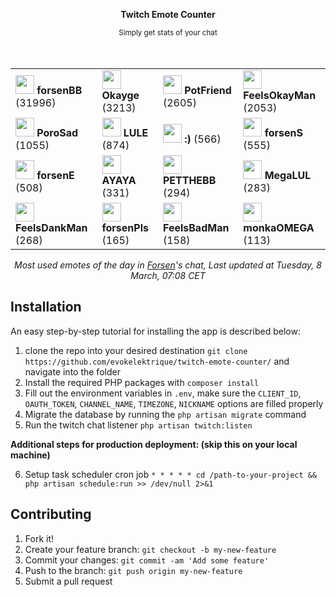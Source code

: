 <div align="center">
    <p><b>Twitch Emote Counter</b></p>
    <small>Simply get stats of your chat</small>
</div>

<br>
<br>

<div align="center">
    <table>
        <tr>
            <td>
                <img src="https:&#x2F;&#x2F;static-cdn.jtvnw.net&#x2F;emoticons&#x2F;v2&#x2F;300799759&#x2F;static&#x2F;light&#x2F;3.0" height="30" />
                <b>forsenBB</b>
                (31996)
            </td>
            <td>
                <img src="https:&#x2F;&#x2F;cdn.frankerfacez.com&#x2F;emote&#x2F;410314&#x2F;4" height="30" />
                <b>Okayge</b>
                (3213)
            </td>
            <td>
                <img src="https:&#x2F;&#x2F;static-cdn.jtvnw.net&#x2F;emoticons&#x2F;v2&#x2F;emotesv2_e02650251d204198923de93a0c62f5f5&#x2F;static&#x2F;light&#x2F;3.0" height="30" />
                <b>PotFriend</b>
                (2605)
            </td>
            <td>
                <img src="https:&#x2F;&#x2F;cdn.frankerfacez.com&#x2F;emote&#x2F;145947&#x2F;4" height="30" />
                <b>FeelsOkayMan</b>
                (2053)
            </td>
        </tr>
        <tr>
            <td>
                <img src="https:&#x2F;&#x2F;static-cdn.jtvnw.net&#x2F;emoticons&#x2F;v2&#x2F;emotesv2_4c39207000564711868f3196cc0a8748&#x2F;static&#x2F;light&#x2F;3.0" height="30" />
                <b>PoroSad</b>
                (1055)
            </td>
            <td>
                <img src="https:&#x2F;&#x2F;cdn.betterttv.net&#x2F;emote&#x2F;60477a2f306b602acc599abf&#x2F;3x" height="30" />
                <b>LULE</b>
                (874)
            </td>
            <td>
                <img src="https:&#x2F;&#x2F;static-cdn.jtvnw.net&#x2F;emoticons&#x2F;v2&#x2F;1&#x2F;static&#x2F;light&#x2F;3.0" height="30" />
                <b>:)</b>
                (566)
            </td>
            <td>
                <img src="https:&#x2F;&#x2F;static-cdn.jtvnw.net&#x2F;emoticons&#x2F;v2&#x2F;177866&#x2F;static&#x2F;light&#x2F;3.0" height="30" />
                <b>forsenS</b>
                (555)
            </td>
        </tr>
        <tr>
            <td>
                <img src="https:&#x2F;&#x2F;static-cdn.jtvnw.net&#x2F;emoticons&#x2F;v2&#x2F;521050&#x2F;static&#x2F;light&#x2F;3.0" height="30" />
                <b>forsenE</b>
                (508)
            </td>
            <td>
                <img src="https:&#x2F;&#x2F;cdn.frankerfacez.com&#x2F;emote&#x2F;261450&#x2F;4" height="30" />
                <b>AYAYA</b>
                (331)
            </td>
            <td>
                <img src="https:&#x2F;&#x2F;cdn.betterttv.net&#x2F;emote&#x2F;60783f4f39b5010444cffb37&#x2F;3x" height="30" />
                <b>PETTHEBB</b>
                (294)
            </td>
            <td>
                <img src="https:&#x2F;&#x2F;cdn.frankerfacez.com&#x2F;emote&#x2F;119959&#x2F;4" height="30" />
                <b>MegaLUL</b>
                (283)
            </td>
        </tr>
        <tr>
            <td>
                <img src="https:&#x2F;&#x2F;cdn.frankerfacez.com&#x2F;emote&#x2F;536927&#x2F;4" height="30" />
                <b>FeelsDankMan</b>
                (268)
            </td>
            <td>
                <img src="https:&#x2F;&#x2F;static-cdn.jtvnw.net&#x2F;emoticons&#x2F;v2&#x2F;emotesv2_2f9a36844b054423833c817b5f8d4225&#x2F;static&#x2F;light&#x2F;3.0" height="30" />
                <b>forsenPls</b>
                (165)
            </td>
            <td>
                <img src="https:&#x2F;&#x2F;cdn.betterttv.net&#x2F;emote&#x2F;566c9fc265dbbdab32ec053b&#x2F;3x" height="30" />
                <b>FeelsBadMan</b>
                (158)
            </td>
            <td>
                <img src="https:&#x2F;&#x2F;cdn.frankerfacez.com&#x2F;emote&#x2F;167431&#x2F;4" height="30" />
                <b>monkaOMEGA</b>
                (113)
            </td>
        </tr>
    </table>
</div>

<p align="center">
    <i>Most used emotes of the day in <a href="https://twitch.tv/forsen">Forsen</a>'s chat, Last updated at Tuesday, 8 March, 07:08 CET</i>
</p>

## Installation

An easy step-by-step tutorial for installing the app is described below:

1. clone the repo into your desired destination `git clone https://github.com/evokelektrique/twitch-emote-counter/` and navigate into the folder
2. Install the required PHP packages with `composer install`
3. Fill out the environment variables in `.env`, make sure the `CLIENT_ID`, `OAUTH_TOKEN`, `CHANNEL_NAME`, `TIMEZONE`, `NICKNAME` options are filled properly
4. Migrate the database by running the `php artisan migrate` command
5. Run the twitch chat listener `php artisan twitch:listen`

<b>Additional steps for production deployment: (skip this on your local machine)</b>

6. Setup task scheduler cron job `* * * * * cd /path-to-your-project && php artisan schedule:run >> /dev/null 2>&1`

## Contributing

1. Fork it!
2. Create your feature branch: `git checkout -b my-new-feature`
3. Commit your changes: `git commit -am 'Add some feature'`
4. Push to the branch: `git push origin my-new-feature`
5. Submit a pull request
